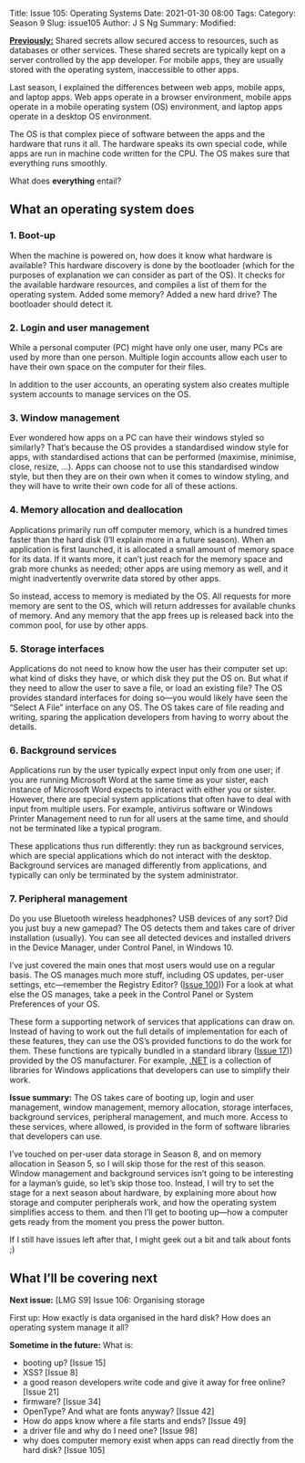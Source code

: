 Title: Issue 105: Operating Systems
Date: 2021-01-30 08:00
Tags: 
Category: Season 9
Slug: issue105
Author: J S Ng
Summary: 
Modified: 

[**Previously:**](https://buttondown.email/laymansguide/archive/) Shared secrets allow secured access to resources, such as databases or other services. These shared secrets are typically kept on a server controlled by the app developer. For mobile apps, they are usually stored with the operating system, inaccessible to other apps.

Last season, I explained the differences between web apps, mobile apps, and laptop apps. Web apps operate in a browser environment, mobile apps operate in a mobile operating system (OS) environment, and laptop apps operate in a desktop OS environment.

The OS is that complex piece of software between the apps and the hardware that runs it all. The hardware speaks its own special code, while apps are run in machine code written for the CPU. The OS makes sure that everything runs smoothly.

What does **everything** entail?

## What an operating system does

### 1. Boot-up

When the machine is powered on, how does it know what hardware is available? This hardware discovery is done by the bootloader (which for the purposes of explanation we can consider as part of the OS). It checks for the available hardware resources, and compiles a list of them for the operating system. Added some memory? Added a new hard drive? The bootloader should detect it.

### 2. Login and user management

While a personal computer (PC) might have only one user, many PCs are used by more than one person. Multiple login accounts allow each user to have their own space on the computer for their files.

In addition to the user accounts, an operating system also creates multiple system accounts to manage services on the OS.

### 3. Window management

Ever wondered how apps on a PC can have their windows styled so similarly? That’s because the OS provides a standardised window style for apps, with standardised actions that can be performed (maximise, minimise, close, resize, …). Apps can choose not to use this standardised window style, but then they are on their own when it comes to window styling, and they will have to write their own code for all of these actions.

### 4. Memory allocation and deallocation

Applications primarily run off computer memory, which is a hundred times faster than the hard disk (I’ll explain more in a future season). When an application is first launched, it is allocated a small amount of memory space for its data. If it wants more, it can’t just reach for the memory space and grab more chunks as needed; other apps are using memory as well, and it might inadvertently overwrite data stored by other apps.

So instead, access to memory is mediated by the OS. All requests for more memory are sent to the OS, which will return addresses for available chunks of memory. And any memory that the app frees up is released back into the common pool, for use by other apps.

### 5. Storage interfaces

Applications do not need to know how the user has their computer set up: what kind of disks they have, or which disk they put the OS on. But what if they need to allow the user to save a file, or load an existing file? The OS provides standard interfaces for doing so—you would likely have seen the “Select A File” interface on any OS. The OS takes care of file reading and writing, sparing the application developers from having to worry about the details.

### 6. Background services

Applications run by the user typically expect input only from one user; if you are running Microsoft Word at the same time as your sister, each instance of Microsoft Word expects to interact with either you or sister. However, there are special system applications that often have to deal with input from multiple users. For example, antivirus software or Windows Printer Management need to run for all users at the same time, and should not be terminated like a typical program.

These applications thus run differently: they run as background services, which are special applications which do not interact with the desktop. Background services are managed differently from applications, and typically can only be terminated by the system administrator.

### 7. Peripheral management

Do you use Bluetooth wireless headphones? USB devices of any sort? Did you just buy a new gamepad? The OS detects them and takes care of driver installation (usually). You can see all detected devices and installed drivers in the Device Manager, under Control Panel, in Windows 10.

I’ve just covered the main ones that most users would use on a regular basis. The OS manages much more stuff, including OS updates, per-user settings, etc—remember the Registry Editor? ([Issue 100]({filename}/season8/issue100/issue100.md))) For a look at what else the OS manages, take a peek in the Control Panel or System Preferences of your OS.

These form a supporting network of services that applications can draw on. Instead of having to work out the full details of implementation for each of these features, they can use the OS’s provided functions to do the work for them. These functions are typically bundled in a standard library ([Issue 17]({filename}/season2/issue017/issue017.md))) provided by the OS manufacturer. For example, [.NET](https://dotnet.microsoft.com/) is a collection of libraries for Windows applications that developers can use to simplify their work.

**Issue summary:** The OS takes care of booting up, login and user management, window management, memory allocation, storage interfaces, background services, peripheral management, and much more. Access to these services, where allowed, is provided in the form of software libraries that developers can use.

I’ve touched on per-user data storage in Season 8, and on memory allocation in Season 5, so I will skip those for the rest of this season. Window management and background services isn’t going to be interesting for a layman’s guide, so let’s skip those too. Instead, I will try to set the stage for a next season about hardware, by explaining more about how storage and computer peripherals work, and how the operating system simplifies access to them. and then I’ll get to booting up—how a computer gets ready from the moment you press the power button.

If I still have issues left after that, I might geek out a bit and talk about fonts ;)

## What I’ll be covering next

**Next issue:** [LMG S9] Issue 106: Organising storage

First up: How exactly is data organised in the hard disk? How does an operating system manage it all?

**Sometime in the future:** What is:

- booting up? [Issue 15]
- XSS? [Issue 8]
- a good reason developers write code and give it away for free online? [Issue 21]
- firmware? [Issue 34]
- OpenType? And what are fonts anyway? [Issue 42]
- How do apps know where a file starts and ends? [Issue 49]
- a driver file and why do I need one? [Issue 98]
- why does computer memory exist when apps can read directly from the hard disk? [Issue 105]
